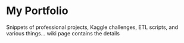 # My Portfolio
Snippets of professional projects, Kaggle challenges, ETL scripts, and various things... wiki page contains the details
